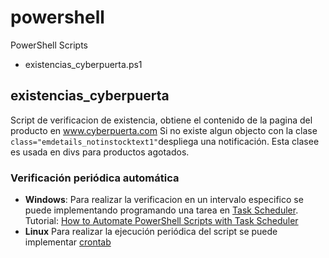 # powershell
PowerShell Scripts

 - existencias_cyberpuerta.ps1

## existencias_cyberpuerta
Script de verificacion de existencia, obtiene el contenido de la pagina del producto en www.cyberpuerta.com 
Si no existe algun objecto con la clase ``` class="emdetails_notinstocktext1" ```despliega una notificación.
Esta clasee es usada en divs para productos agotados.
 ### Verificación periódica automática

 - **Windows**: 
Para realizar la verificacion en un intervalo especifico se puede implementando programando una tarea en [Task Scheduler](https://docs.microsoft.com/en-us/windows-server/administration/windows-commands/schtasks).
Tutorial: [How to Automate PowerShell Scripts with Task Scheduler](https://blog.netwrix.com/2018/07/03/how-to-automate-powershell-scripts-with-task-scheduler/)
 - **Linux**
 Para realizar la ejecución periódica del script se puede implementar [crontab](https://man7.org/linux/man-pages/man5/crontab.5.html)
 